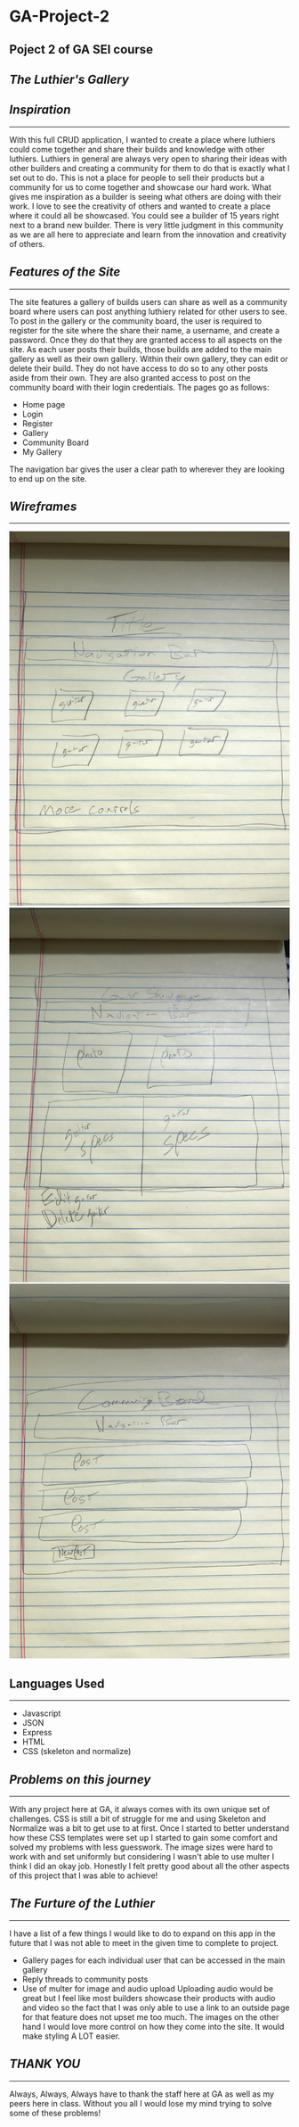 # GA-Project-2
Poject 2 of GA SEI course
-------------------------
## *The Luthier's Gallery*

## *Inspiration*
--------------
With this full CRUD application, I wanted to create a place where luthiers could come together and share their builds and knowledge with other luthiers.  Luthiers in general are always very open to sharing their ideas with other builders and creating a community for them to do that is exactly what I set out to do.  This is not a place for people to sell their products but a community for us to come together and showcase our hard work.  What gives me inspiration as a builder is seeing what others are doing with their work.  I love to see the creativity of others and wanted to create a place where it could all be showcased.  You could see a builder of 15 years right next to a brand new builder.  There is very little judgment in this community as we are all here to appreciate and learn from the innovation and creativity of others.

## *Features of the Site*
-----------------------
The site features a gallery of builds users can share as well as a community board where users can post anything luthiery related for other users to see.  To post in the gallery or the community board, the user is required to register for the site where the share their name, a username, and create a password.  Once they do that they are granted access to all aspects on the site.  As each user posts their builds, those builds are added to the main gallery as well as their own gallery.  Within their own gallery, they can edit or delete their build.  They do not have access to do so to any other posts aside from their own.  They are also granted access to post on the community board with their login credentials.
The pages go as follows:

* Home page
* Login
* Register
* Gallery
* Community Board
* My Gallery

The navigation bar gives the user a clear path to wherever they are looking to end up on the site.
## *Wireframes*
-------------
![Wireframe](/wireframes/IMG_5857.jpg)
![Wireframe](/wireframes/IMG_5859.jpg)
![Wireframe](/wireframes/IMG_5860.jpg)

## Languages Used
-----------------
* Javascript
* JSON
* Express
* HTML
* CSS (skeleton and normalize)

## *Problems on this journey*
-----------------------------
With any project here at GA, it always comes with its own unique set of challenges.  CSS is still a bit of struggle for me and using Skeleton and Normalize was a bit to get use to at first.  Once I started to better understand how these CSS templates were set up I started to gain some comfort and solved my problems with less guesswork.  The image sizes were hard to work with and set uniformly but considering I wasn't able to use multer I think I did an okay job. Honestly I felt pretty good about all the other aspects of this project that I was able to achieve!

## *The Furture of the Luthier*
-------------------------------
I have a list of a few things I would like to do to expand on this app in the future that I was not able to meet in the given time to complete to project.
* Gallery pages for each individual user that can be accessed in the main gallery
* Reply threads to community posts
* Use of multer for image and audio upload
Uploading audio would be great but I feel like most builders showcase their products with audio and video so the fact that I was only able to use a link to an outside page for that feature does not upset me too much.  The images on the other hand I would love more control on how they come into the site.  It would make styling A LOT easier.  

## *THANK YOU*
---------------
Always, Always, Always have to thank the staff here at GA as well as my peers here in class.  Without you all I would lose my mind trying to solve some of these problems!

